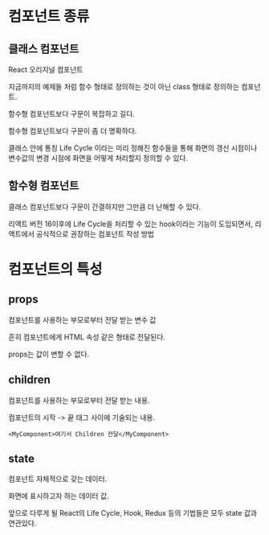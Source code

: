 # 컴포넌트 종류

## 클래스 컴포넌트

React 오리지널 컴포넌트

지금까지의 예제들 처럼 함수 형태로 정의하는 것이 아닌 class 형태로 정의하는 컴포넌트.

함수형 컴포넌트보다 구문이 복잡하고 길다.

함수형 컴포넌트보다 구문이 좀 더 명확하다.

클래스 안에 통칭 Life Cycle 이라는 미리 정해진 함수들을 통해 화면의 갱신 시점이나
변수값의 변경 시점에 화면을 어떻게 처리할지 정의할 수 있다.

## 함수형 컴포넌트

클래스 컴포넌트보다 구문이 간결하지만 그만큼 더 난해할 수 있다.

리액트 버전 16이후에 Life Cycle을 처리할 수 있는 hook이라는 기능이 도입되면서,
리액트에서 공식적으로 권장하는 컴포넌트 작성 방법

# 컴포넌트의 특성

## props

컴포넌트를 사용하는 부모로부터 전달 받는 변수 값

흔히 컴포넌트에게 HTML 속성 같은 형태로 전달된다.

props는 값이 변할 수 없다.

## children

컴포넌트를 사용하는 부모로부터 전달 받는 내용.

컴포넌트의 시작 -> 끝 태그 사이에 기술되는 내용.

```
<MyComponent>여기서 Children 전달</MyComponent>
```

## state

컴포넌트 자체적으로 갖는 데이터.

화면에 표시하고자 하는 데이터 값.

앞으로 다루게 될 React의 Life Cycle, Hook, Redux 등의 기법들은 모두 state 값과 연관있다.
